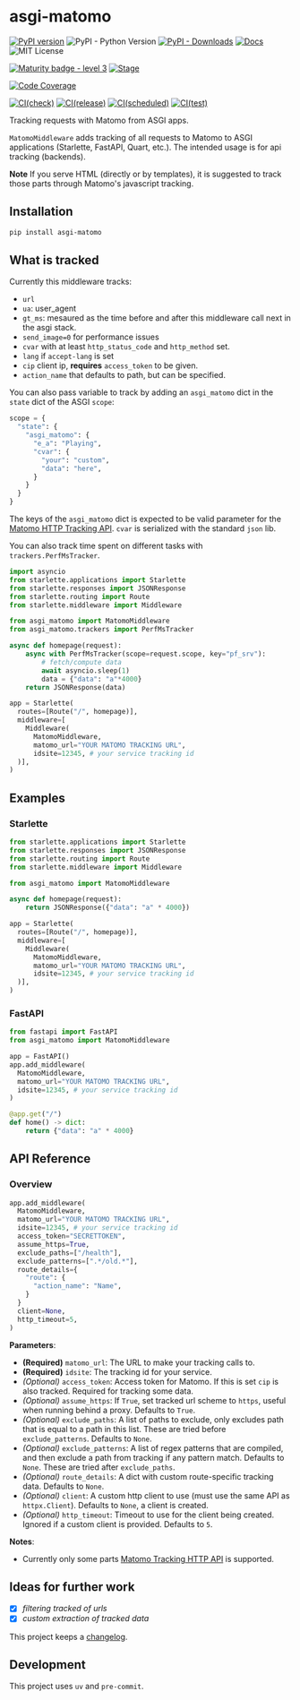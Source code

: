 # asgi-matomo


[![PyPI version](https://img.shields.io/pypi/v/asgi-matomo.svg?style=flat-square&colorB=dfb317)](https://pypi.org/project/asgi-matomo/)
![PyPI - Python Version](https://img.shields.io/pypi/pyversions/asgi-matomo)
[![PyPI - Downloads](https://img.shields.io/pypi/dm/asgi-matomo)](https://pypi.org/project/asgi-matomo/)
 [![Docs](https://img.shields.io/badge/docs-here-red.svg?style=flat-square)](https://spraakbanken.github.io/asgi-matomo/)
![MIT License](https://img.shields.io/badge/license-MIT-blue.svg?style=flat-square)

[![Maturity badge - level 3](https://img.shields.io/badge/Maturity-Level%203%20--%20Stable-green.svg)](https://github.com/spraakbanken/getting-started/blob/main/scorecard.md)
[![Stage](https://img.shields.io/pypi/status/asgi-matomo)](https://pypi.org/project/asgi-matomo/)

[![Code Coverage](https://codecov.io/gh/spraakbanken/asgi-matomo/branch/main/graph/badge.svg)](https://codecov.io/gh/spraakbanken/asgi-matomo/)

[![CI(check)](https://github.com/spraakbanken/asgi-matomo/actions/workflows/check.yml/badge.svg)](https://github.com/spraakbanken/asgi-matomo/actions/workflows/check.yml)
[![CI(release)](https://github.com/spraakbanken/asgi-matomo/actions/workflows/release.yml/badge.svg)](https://github.com/spraakbanken/asgi-matomo/actions/workflows/release.yml)
[![CI(scheduled)](https://github.com/spraakbanken/asgi-matomo/actions/workflows/scheduled.yml/badge.svg)](https://github.com/spraakbanken/asgi-matomo/actions/workflows/scheduled.yml)
[![CI(test)](https://github.com/spraakbanken/asgi-matomo/actions/workflows/test.yml/badge.svg)](https://github.com/spraakbanken/asgi-matomo/actions/workflows/test.yml)


Tracking requests with Matomo from ASGI apps.

`MatomoMiddleware` adds tracking of all requests to Matomo to ASGI applications (Starlette, FastAPI, Quart, etc.). The intended usage is for api tracking (backends).

**Note** If you serve HTML (directly or by templates), it is suggested to track those parts through Matomo's javascript tracking.

## Installation

```bash
pip install asgi-matomo
```

## What is tracked

Currently this middleware tracks:

- `url`
- `ua`: user_agent
- `gt_ms`: mesaured as the time before and after this middleware call next in the asgi stack.
- `send_image=0` for performance issues
- `cvar` with at least `http_status_code` and `http_method` set.
- `lang` if `accept-lang` is set
- `cip` client ip, **requires** `access_token` to be given.
- `action_name` that defaults to path, but can be specified.

You can also pass variable to track by adding an `asgi_matomo`  dict in the `state` dict of the ASGI `scope`:

```python
scope = {
  "state": {
    "asgi_matomo": {
      "e_a": "Playing",
      "cvar": {
        "your": "custom",
        "data": "here",
      }
    }
  }
}
```

The keys of the `asgi_matomo` dict is expected to be valid parameter for the [Matomo HTTP Tracking API](https://developer.matomo.org/api-reference/tracking-api). `cvar` is serialized with the standard `json` lib.

You can also track time spent on different tasks with `trackers.PerfMsTracker`.

```python
import asyncio
from starlette.applications import Starlette
from starlette.responses import JSONResponse
from starlette.routing import Route
from starlette.middleware import Middleware

from asgi_matomo import MatomoMiddleware
from asgi_matomo.trackers import PerfMsTracker

async def homepage(request):
    async with PerfMsTracker(scope=request.scope, key="pf_srv"):
        # fetch/compute data
        await asyncio.sleep(1)
        data = {"data": "a"*4000}
    return JSONResponse(data)

app = Starlette(
  routes=[Route("/", homepage)],
  middleware=[
    Middleware(
      MatomoMiddleware,
      matomo_url="YOUR MATOMO TRACKING URL",
      idsite=12345, # your service tracking id
  )],
)
```

## Examples

### Starlette

```python
from starlette.applications import Starlette
from starlette.responses import JSONResponse
from starlette.routing import Route
from starlette.middleware import Middleware

from asgi_matomo import MatomoMiddleware

async def homepage(request):
    return JSONResponse({"data": "a" * 4000})

app = Starlette(
  routes=[Route("/", homepage)],
  middleware=[
    Middleware(
      MatomoMiddleware,
      matomo_url="YOUR MATOMO TRACKING URL",
      idsite=12345, # your service tracking id
  )],
)
```

### FastAPI

```python
from fastapi import FastAPI
from asgi_matomo import MatomoMiddleware

app = FastAPI()
app.add_middleware(
  MatomoMiddleware,
  matomo_url="YOUR MATOMO TRACKING URL",
  idsite=12345, # your service tracking id
)

@app.get("/")
def home() -> dict:
    return {"data": "a" * 4000}
```

## API Reference

### Overview

```python
app.add_middleware(
  MatomoMiddleware,
  matomo_url="YOUR MATOMO TRACKING URL",
  idsite=12345, # your service tracking id
  access_token="SECRETTOKEN",
  assume_https=True,
  exclude_paths=["/health"],
  exclude_patterns=[".*/old.*"],
  route_details={
    "route": {
      "action_name": "Name",
    }
  }
  client=None,
  http_timeout=5,
)
```

**Parameters**:

- **(Required)** `matomo_url`: The URL to make your tracking calls to.
- **(Required)** `idsite`: The tracking id for your service.
- _(Optional)_ `access_token`: Access token for Matomo. If this is set `cip` is also tracked. Required for tracking some data.
- _(Optional)_ `assume_https`: If `True`, set tracked url scheme to `https`, useful when running behind a proxy. Defaults to `True`.
- _(Optional)_ `exclude_paths`: A list of paths to exclude, only excludes path that is equal to a path in this list. These are tried before `exclude_patterns`. Defaults to `None`.
- _(Optional)_ `exclude_patterns`: A list of regex patterns that are compiled, and then exclude a path from tracking if any pattern match. Defaults to `None`.
These are tried after `exclude_paths`.
- _(Optional)_ `route_details`: A dict with custom route-specific tracking data. Defaults to `None`.
- _(Optional)_ `client`: A custom http client to use (must use the same API as `httpx.Client`). Defaults to `None`, a client is created.
- _(Optional)_ `http_timeout`: Timeout to use for the client being created. Ignored if a custom client is provided. Defaults to `5`. 

**Notes**:

- Currently only some parts [Matomo Tracking HTTP API](https://developer.matomo.org/api-reference/tracking-api) is supported.

## Ideas for further work

- [x] _filtering tracked of urls_
- [x] _custom extraction of tracked data_

This project keeps a [changelog](https://github.com/spraakbanken/asgi-matomo/CHANGELOG.md).

## Development

This project uses `uv` and `pre-commit`.
